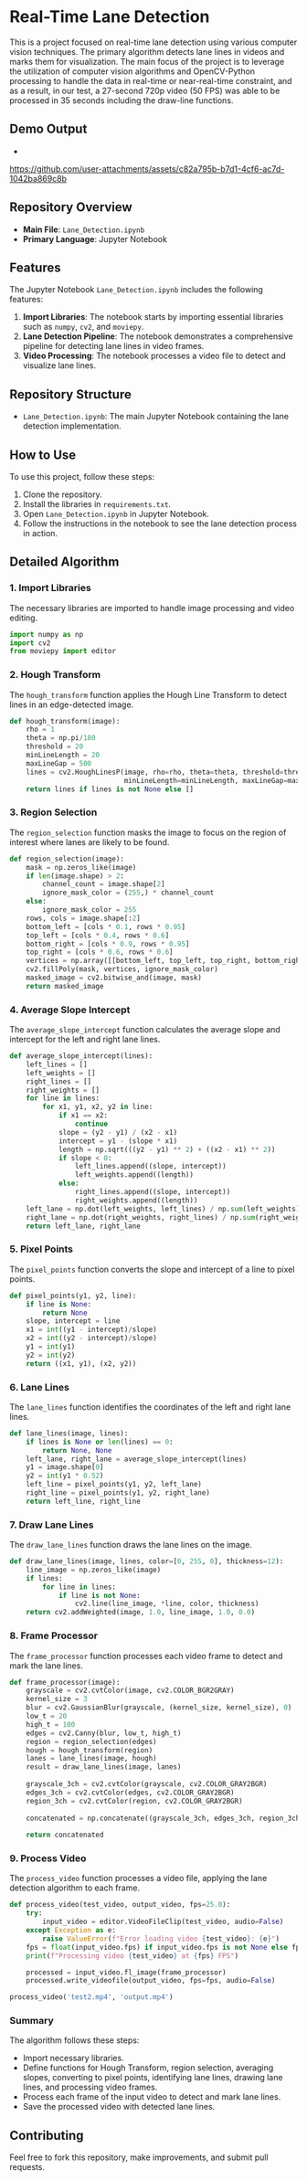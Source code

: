 # Real-Time Lane Detection

This is a project focused on real-time lane detection using various computer vision techniques. The primary algorithm detects lane lines in videos and marks them for visualization.
The main focus of the project is to leverage the utilization of computer vision algorithms and OpenCV-Python processing to handle the data in real-time or near-real-time constraint, and as a result, in our test, a 27-second 720p video (50 FPS) was able to be processed in 35 seconds including the draw-line functions.

## Demo Output
- 

https://github.com/user-attachments/assets/c82a795b-b7d1-4cf6-ac7d-1042ba869c8b



## Repository Overview

- **Main File**: `Lane_Detection.ipynb`
- **Primary Language**: Jupyter Notebook

## Features

The Jupyter Notebook `Lane_Detection.ipynb` includes the following features:
1. **Import Libraries**: The notebook starts by importing essential libraries such as `numpy`, `cv2`, and `moviepy`.
2. **Lane Detection Pipeline**: The notebook demonstrates a comprehensive pipeline for detecting lane lines in video frames.
3. **Video Processing**: The notebook processes a video file to detect and visualize lane lines.

## Repository Structure

- `Lane_Detection.ipynb`: The main Jupyter Notebook containing the lane detection implementation.

## How to Use

To use this project, follow these steps:
1. Clone the repository.
2. Install the libraries in `requirements.txt`.
3. Open `Lane_Detection.ipynb` in Jupyter Notebook.
4. Follow the instructions in the notebook to see the lane detection process in action.

## Detailed Algorithm

### 1. Import Libraries

The necessary libraries are imported to handle image processing and video editing.

```python
import numpy as np
import cv2
from moviepy import editor
```

### 2. Hough Transform

The `hough_transform` function applies the Hough Line Transform to detect lines in an edge-detected image.

```python
def hough_transform(image):
    rho = 1
    theta = np.pi/180
    threshold = 20
    minLineLength = 20
    maxLineGap = 500
    lines = cv2.HoughLinesP(image, rho=rho, theta=theta, threshold=threshold,
                            minLineLength=minLineLength, maxLineGap=maxLineGap)
    return lines if lines is not None else []
```

### 3. Region Selection

The `region_selection` function masks the image to focus on the region of interest where lanes are likely to be found.

```python
def region_selection(image):
    mask = np.zeros_like(image) 
    if len(image.shape) > 2:
        channel_count = image.shape[2]
        ignore_mask_color = (255,) * channel_count
    else:
        ignore_mask_color = 255
    rows, cols = image.shape[:2]
    bottom_left = [cols * 0.1, rows * 0.95]
    top_left = [cols * 0.4, rows * 0.6]
    bottom_right = [cols * 0.9, rows * 0.95]
    top_right = [cols * 0.6, rows * 0.6]
    vertices = np.array([[bottom_left, top_left, top_right, bottom_right]], dtype=np.int32)
    cv2.fillPoly(mask, vertices, ignore_mask_color)
    masked_image = cv2.bitwise_and(image, mask)
    return masked_image
```

### 4. Average Slope Intercept

The `average_slope_intercept` function calculates the average slope and intercept for the left and right lane lines.

```python
def average_slope_intercept(lines):
    left_lines = []
    left_weights = []
    right_lines = []
    right_weights = []
    for line in lines:
        for x1, y1, x2, y2 in line:
            if x1 == x2:
                continue
            slope = (y2 - y1) / (x2 - x1)
            intercept = y1 - (slope * x1)
            length = np.sqrt(((y2 - y1) ** 2) + ((x2 - x1) ** 2))
            if slope < 0:
                left_lines.append((slope, intercept))
                left_weights.append((length))
            else:
                right_lines.append((slope, intercept))
                right_weights.append((length))
    left_lane = np.dot(left_weights, left_lines) / np.sum(left_weights) if len(left_weights) > 0 else None
    right_lane = np.dot(right_weights, right_lines) / np.sum(right_weights) if len(right_weights) > 0 else None
    return left_lane, right_lane
```

### 5. Pixel Points

The `pixel_points` function converts the slope and intercept of a line to pixel points.

```python
def pixel_points(y1, y2, line):
    if line is None:
        return None
    slope, intercept = line
    x1 = int((y1 - intercept)/slope)
    x2 = int((y2 - intercept)/slope)
    y1 = int(y1)
    y2 = int(y2)
    return ((x1, y1), (x2, y2))
```

### 6. Lane Lines

The `lane_lines` function identifies the coordinates of the left and right lane lines.

```python
def lane_lines(image, lines):
    if lines is None or len(lines) == 0:
        return None, None
    left_lane, right_lane = average_slope_intercept(lines)
    y1 = image.shape[0]
    y2 = int(y1 * 0.52)
    left_line = pixel_points(y1, y2, left_lane)
    right_line = pixel_points(y1, y2, right_lane)
    return left_line, right_line
```

### 7. Draw Lane Lines

The `draw_lane_lines` function draws the lane lines on the image.

```python
def draw_lane_lines(image, lines, color=[0, 255, 0], thickness=12):
    line_image = np.zeros_like(image)
    if lines:
        for line in lines:
            if line is not None:
                cv2.line(line_image, *line, color, thickness)
    return cv2.addWeighted(image, 1.0, line_image, 1.0, 0.0)
```

### 8. Frame Processor

The `frame_processor` function processes each video frame to detect and mark the lane lines.

```python
def frame_processor(image):
    grayscale = cv2.cvtColor(image, cv2.COLOR_BGR2GRAY)
    kernel_size = 3
    blur = cv2.GaussianBlur(grayscale, (kernel_size, kernel_size), 0)
    low_t = 20
    high_t = 100
    edges = cv2.Canny(blur, low_t, high_t)
    region = region_selection(edges)
    hough = hough_transform(region)
    lanes = lane_lines(image, hough)
    result = draw_lane_lines(image, lanes)
    
    grayscale_3ch = cv2.cvtColor(grayscale, cv2.COLOR_GRAY2BGR)
    edges_3ch = cv2.cvtColor(edges, cv2.COLOR_GRAY2BGR)
    region_3ch = cv2.cvtColor(region, cv2.COLOR_GRAY2BGR)
    
    concatenated = np.concatenate((grayscale_3ch, edges_3ch, region_3ch, result), axis=1)
    
    return concatenated
```

### 9. Process Video

The `process_video` function processes a video file, applying the lane detection algorithm to each frame.

```python
def process_video(test_video, output_video, fps=25.0):
    try:
        input_video = editor.VideoFileClip(test_video, audio=False)
    except Exception as e:
        raise ValueError(f"Error loading video {test_video}: {e}")
    fps = float(input_video.fps) if input_video.fps is not None else fps
    print(f"Processing video {test_video} at {fps} FPS")

    processed = input_video.fl_image(frame_processor)
    processed.write_videofile(output_video, fps=fps, audio=False)

process_video('test2.mp4', 'output.mp4')
```

### Summary

The algorithm follows these steps:
- Import necessary libraries.
- Define functions for Hough Transform, region selection, averaging slopes, converting to pixel points, identifying lane lines, drawing lane lines, and processing video frames.
- Process each frame of the input video to detect and mark lane lines.
- Save the processed video with detected lane lines.

## Contributing

Feel free to fork this repository, make improvements, and submit pull requests.
